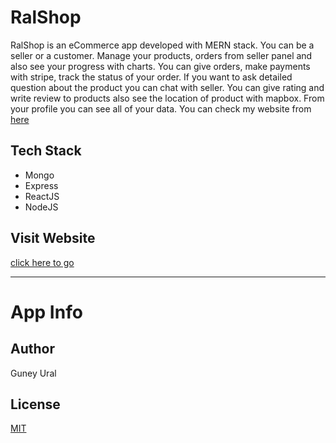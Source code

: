 # RalShop

RalShop is an eCommerce app developed with MERN stack. You can be a seller or a customer. Manage your products, orders from seller panel and also see your progress with charts. You can give orders, make payments with stripe, track the status of your order. If you want to ask detailed question about the product you can chat with seller. You can give rating and write review to products also see the location of product with mapbox. From your profile you can see all of your data.
You can check my website from [here](https://practical-carson-947785.netlify.app/)

## Tech Stack

- Mongo
- Express
- ReactJS
- NodeJS

## Visit Website
  
  [click here to go](https://practical-carson-947785.netlify.app/)
  
---

# App Info

## Author

Guney Ural

## License

[MIT](https://choosealicense.com/licenses/mit/)
